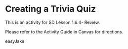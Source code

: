 # Creating a Trivia Quiz

This is an activity for SD Lesson 1.6.4- Review.

Please refer to the Activity Guide in Canvas for directions.

easyJake
